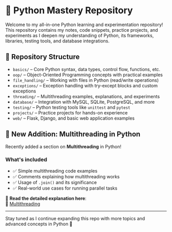 # 🐍 Python Mastery Repository

Welcome to my all-in-one Python learning and experimentation repository!  
This repository contains my notes, code snippets, practice projects, and experiments as I deepen my understanding of Python, its frameworks, libraries, testing tools, and database integrations.

## 📁 Repository Structure

- `basics/` – Core Python syntax, data types, control flow, functions, etc.
- `oop/` – Object-Oriented Programming concepts with practical examples
- `file_handling/` – Working with files in Python (read/write operations)
- `exceptions/` – Exception handling with try-except blocks and custom exceptions
- `threading/` – Multithreading examples, explanations, and experiments
- `database/` – Integration with MySQL, SQLite, PostgreSQL, and more
- `testing/` – Python testing tools like `unittest` and `pytest`
- `projects/` – Practice projects for hands-on experience
- `web/` – Flask, Django, and basic web application examples

## 🚀 New Addition: Multithreading in Python

Recently added a section on **Multithreading** in Python!

### What's included

- ✅ Simple multithreading code examples  
- ✅ Comments explaining how multithreading works  
- ✅ Usage of `.join()` and its significance  
- ✅ Real-world use cases for running parallel tasks

📄 **Read the detailed explanation here**:  
🔗 [Multithreading](./Advance%20Concepts/Multithreading/note.md)

---

Stay tuned as I continue expanding this repo with more topics and advanced concepts in Python 🚀
